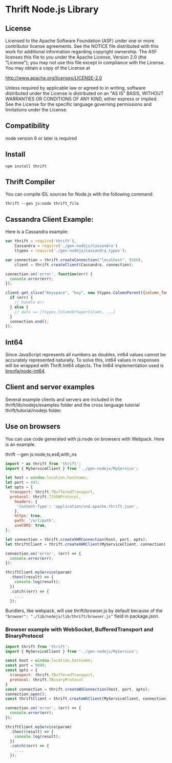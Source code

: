 Thrift Node.js Library
=========================

License
-------
Licensed to the Apache Software Foundation (ASF) under one
or more contributor license agreements. See the NOTICE file
distributed with this work for additional information
regarding copyright ownership. The ASF licenses this file
to you under the Apache License, Version 2.0 (the
"License"); you may not use this file except in compliance
with the License. You may obtain a copy of the License at

  http://www.apache.org/licenses/LICENSE-2.0

Unless required by applicable law or agreed to in writing,
software distributed under the License is distributed on an
"AS IS" BASIS, WITHOUT WARRANTIES OR CONDITIONS OF ANY
KIND, either express or implied. See the License for the
specific language governing permissions and limitations
under the License.

## Compatibility

node version 6 or later is required

## Install

    npm install thrift 

## Thrift Compiler

You can compile IDL sources for Node.js with the following command:

    thrift --gen js:node thrift_file

## Cassandra Client Example:

Here is a Cassandra example:

```js
var thrift = require('thrift'),
    Cassandra = require('./gen-nodejs/Cassandra')
    ttypes = require('./gen-nodejs/cassandra_types');

var connection = thrift.createConnection("localhost", 9160),
    client = thrift.createClient(Cassandra, connection);

connection.on('error', function(err) {
  console.error(err);
});

client.get_slice("Keyspace", "key", new ttypes.ColumnParent({column_family: "ExampleCF"}), new ttypes.SlicePredicate({slice_range: new ttypes.SliceRange({start: '', finish: ''})}), ttypes.ConsistencyLevel.ONE, function(err, data) {
  if (err) {
    // handle err
  } else {
    // data == [ttypes.ColumnOrSuperColumn, ...]
  }
  connection.end();
});
```

<a name="int64"></a>
## Int64

Since JavaScript represents all numbers as doubles, int64 values cannot be accurately represented naturally. To solve this, int64 values in responses will be wrapped with Thrift.Int64 objects. The Int64 implementation used is [broofa/node-int64](https://github.com/broofa/node-int64).

## Client and server examples

Several example clients and servers are included in the thrift/lib/nodejs/examples folder and the cross language tutorial thrift/tutorial/nodejs folder.

## Use on browsers

You can use code generated with js:node on browsers with Webpack. Here is an example.

thrift --gen js:node,ts,es6,with_ns

```javascript
import * as thrift from 'thrift';
import { MyServiceClient } from '../gen-nodejs/MyService';

let host = window.location.hostname;
let port = 443;
let opts = {
  transport: thrift.TBufferedTransport,
  protocol: thrift.TJSONProtocol, 
    headers: {
     'Content-Type': 'application/vnd.apache.thrift.json',
    },
    https: true,
    path: '/url/path',
    useCORS: true,
};

let connection = thrift.createXHRConnection(host, port, opts);
let thriftClient = thrift.createXHRClient(MyServiceClient, connection);

connection.on('error', (err) => {
  console.error(err);
});

thriftClient.myService(param)
  .then((result) => {
    console.log(result);
  })
  .catch((err) => {
    ....
  });
```

Bundlers, like webpack, will use thrift/browser.js by default because of the 
`"browser": "./lib/nodejs/lib/thrift/browser.js"` field in package.json.

### Browser example with WebSocket, BufferedTransport and BinaryProtocol
```javascript
import thrift from 'thrift';
import { MyServiceClient } from '../gen-nodejs/MyService';

const host = window.location.hostname;
const port = 9090;
const opts = {
  transport: thrift.TBufferedTransport,
  protocol: thrift.TBinaryProtocol
}
const connection = thrift.createWSConnection(host, port, opts);
connection.open();
const thriftClient = thrift.createWSClient(MyServiceClient, connection);

connection.on('error', (err) => {
  console.error(err);
});

thriftClient.myService(param)
  .then((result) => {
    console.log(result);
  })
  .catch((err) => {
    ....
  });
```


